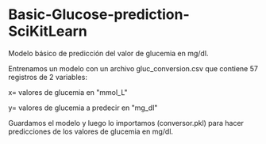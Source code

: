 # Basic-Glucose-prediction-SciKitLearn

Modelo básico de predicción del valor de glucemia en mg/dl.

Entrenamos un modelo con un archivo gluc_conversion.csv que contiene 57 registros de 2 variables:

x= valores de glucemia en "mmol_L"

y= valores de glucemia a predecir en "mg_dl"

Guardamos el modelo y luego lo importamos (conversor.pkl) para hacer predicciones de los valores de glucemia en mg/dl.
